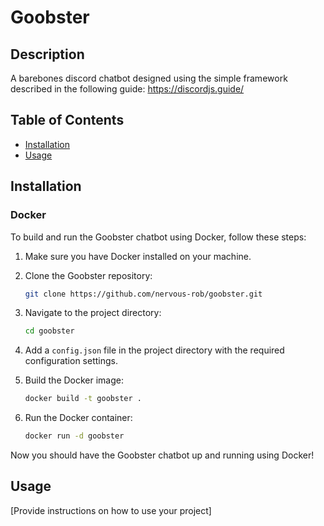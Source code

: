 # Goobster

## Description

A barebones discord chatbot designed using the simple framework described in the following guide: https://discordjs.guide/

## Table of Contents

- [Installation](#installation)
- [Usage](#usage)

## Installation

### Docker

To build and run the Goobster chatbot using Docker, follow these steps:

1. Make sure you have Docker installed on your machine.

2. Clone the Goobster repository:
    ```bash
    git clone https://github.com/nervous-rob/goobster.git
    ```

3. Navigate to the project directory:
    ```bash
    cd goobster
    ```

4. Add a `config.json` file in the project directory with the required configuration settings.

5. Build the Docker image:
    ```bash
    docker build -t goobster .
    ```

6. Run the Docker container:
    ```bash
    docker run -d goobster
    ```

Now you should have the Goobster chatbot up and running using Docker!

### 

## Usage

[Provide instructions on how to use your project]

